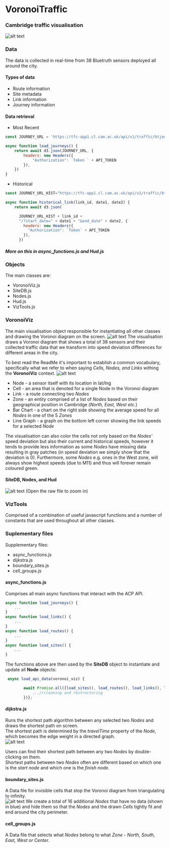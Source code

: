 # VoronoiTraffic
### Cambridge traffic visualisation

![alt text](docs/imgs/wiki_files/main.png "Main")

### Data
The data is collected in real-time from 38 Bluetruth sensors deployed all around the city.
#### Types of data
* Route information
* Site metadata
* Link information
* Journey information
#### Data retrieval
* Most Recent
```javascript
const JOURNEY_URL = 'https://tfc-app1.cl.cam.ac.uk/api/v1/traffic/btjourney/latest/';

async function load_journeys() {
    return await d3.json(JOURNEY_URL, {
        headers: new Headers({
            "Authorization": `Token ` + API_TOKEN
        }),
    })
}
```

* Historical
```javascript
const JOURNEY_URL_HIST="https://tfc-app1.cl.cam.ac.uk/api/v1/traffic/btjourney/history/"

async function historical_link(link_id, date1, date2) {
    return await d3.json(

      JOURNEY_URL_HIST + link_id +
      "/?start_date=" + date1 + "&end_date" + date2, {
        headers: new Headers({
          "Authorization": `Token` + API_TOKEN
        }),
      })

```
##### More on this in async_functions.js and Hud.js

### Objects
The main classes are:

* VoronoiViz.js
* SiteDB.js
* Nodes.js
* Hud.js
* VizTools.js

### VoronoiViz
The main visualisation object responsible for instantiating all other classes and drawing the Voronoi diagram on the screen.
![alt text](imgs/wiki_files/hover.png "hover")
The visualisation draws a Voronoi diagram that shows a total of 38 sensors and their collected traffic data that we transform into speed deviation differences for different areas in the city.

To best read the ReadMe it's important to establish a common vocabulary, specifically what we refer to when saying *Cells, Nodes, and Links* withing the **VoronoiViz** context.
![alt text](imgs/wiki_files/selected.png "selected")

* Node - a sensor itself with its location in lat/lng
* Cell - an area that is denoted for a single Node in the Voronoi diagram
* Link - a route connecting two *Nodes*
* Zone - an entity comprised of a list of *Nodes* based on their geographical position in Cambridge (*North, East, West etc.*)
* Bar Chart - a chart on the right side showing the average speed for all *Nodes* in one of the 5 *Zones*
* Line Graph - a graph on the bottom left corner showing the link speeds for a selected *Node*

The visualisation can also color the cells not only based on the *Nodes'* speed deviation but also their current and historical speeds, however it tends to provide less information as some *Nodes* have missing data resulting in gray patches (in speed deviation we simply show that the deviation is 0). Furthermore, some *Nodes* e.g. ones in the West zone, will always show highest speeds (due to M11) and thus will forever remain coloured green.

#### SiteDB, Nodes, and Hud
![alt text](docs/imgs/wiki_files/objects.png "Nodes")
(Open the raw file to zoom in)

### VizTools
Comprised of a combination of useful javascript functions and a number of constants that are used throughout all other classes.

### Suplementary files
Supplementary files:

* async_functions.js
* dijkstra.js
* boundary_sites.js
* cell_groups.js

#### async_functions.js
Comprises all main async functions that interact with the ACP API.  
```javascript
async function load_journeys() {
    ...
}  
async function load_links() {
    ...
}  
async function load_routes() {
    ...
}  
async function load_sites() {
    ...
}
```
The functions above are then used by the **SiteDB** object to instantiate and update all **Node** objects:   
```javascript
 async load_api_data(voronoi_viz) {

        await Promise.all([load_sites(), load_routes(), load_links(), load_journeys()]).then((combined_api_reponse) => {
            ...//cleaning and restructuring
        })};
```
#### dijkstra.js
Runs the shortest path algorithm between any selected two *Nodes* and draws the shortest path on screen.  
The shortest path is determined by the *travelTime* property of the *Node*, which becomes the edge weight in a directed graph.  
![alt text](docs/imgs/wiki_files/dijkstra.png "dijkstra")

Users can find their shortest path between any two *Nodes* by double-clicking on them.  
Shortest paths between two *Nodes* often are different based on which one is the *start node* and which one is the *finish node*.   
#### boundary_sites.js  
A Data file for invisible cells that stop the Voronoi diagram from triangulating to infinity.  
![alt text](docs/imgs/wiki_files/triangulation.png "triangulation")
We create a total of 16 additional *Nodes* that have no data (shown in blue) and hide them so that the *Nodes* and the drawn *Cells* tightly fit and end around the city perimeter.

#### cell_groups.js  
A Data file that selects what *Nodes* belong to what *Zone* - *North, South, East, West or Center*.  
